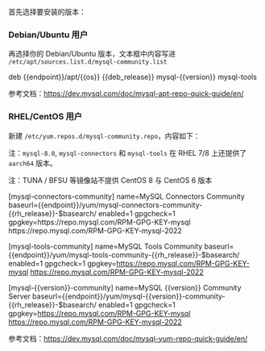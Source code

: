 首先选择要安装的版本：

<tmpl z-global z-input="version"></tmpl>

### Debian/Ubuntu 用户

再选择你的 Debian/Ubuntu 版本，文本框中内容写进 `/etc/apt/sources.list.d/mysql-community.list`

<tmpl z-input="deb_release" z-path="/etc/apt/sources.list.d/mysql-community.list">
deb {{endpoint}}/apt/{{os}} {{deb_release}} mysql-{{version}} mysql-tools
</tmpl>

参考文档：https://dev.mysql.com/doc/mysql-apt-repo-quick-guide/en/

### RHEL/CentOS 用户

新建 `/etc/yum.repos.d/mysql-community.repo`，内容如下：

注：`mysql-8.0`, `mysql-connectors` 和 `mysql-tools` 在 RHEL 7/8 上还提供了 `aarch64` 版本。

注：TUNA / BFSU 等镜像站不提供 CentOS 8 与 CentOS 6 版本

<tmpl z-lang="ini" z-input="rh_release" z-path="/etc/yum.repos.d/mysql-community.repo">
[mysql-connectors-community]
name=MySQL Connectors Community
baseurl={{endpoint}}/yum/mysql-connectors-community-{{rh_release}}-$basearch/
enabled=1
gpgcheck=1
gpgkey=https://repo.mysql.com/RPM-GPG-KEY-mysql
       https://repo.mysql.com/RPM-GPG-KEY-mysql-2022

[mysql-tools-community]
name=MySQL Tools Community
baseurl={{endpoint}}/yum/mysql-tools-community-{{rh_release}}-$basearch/
enabled=1
gpgcheck=1
gpgkey=https://repo.mysql.com/RPM-GPG-KEY-mysql
       https://repo.mysql.com/RPM-GPG-KEY-mysql-2022

[mysql-{{version}}-community]
name=MySQL {{version}} Community Server
baseurl={{endpoint}}/yum/mysql-{{version}}-community-{{rh_release}}-$basearch/
enabled=1
gpgcheck=1
gpgkey=https://repo.mysql.com/RPM-GPG-KEY-mysql
       https://repo.mysql.com/RPM-GPG-KEY-mysql-2022
</tmpl>

参考文档：https://dev.mysql.com/doc/mysql-yum-repo-quick-guide/en/
